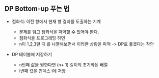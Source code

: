 
## DP Bottom-up 푸는 법


- 점화식: 이전 항에서 현재 항 결과를 도출하는 기계
  - 문제를 읽고 점화식을 파악할 수 있어야 한다.
  - 점화식을 프로그래밍 하면
  - n이 1,2,3일 때 를 나열해보면서 이러한 상황을 파악 -> DP로 풀겠다는 착안 

- DP 테이블에 저장하기
  - n번째 값을 원한다면 (n+ 1) 길이의 초기화된 배열
  - i번째 값을 인덱스 i에 저장
